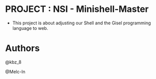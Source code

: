 # PROJECT : NSI - Minishell-Master

  - This project is about adjusting our Shell and the Gisel programming language to web.
  
# Authors
@kbz_8

@Melc-In
